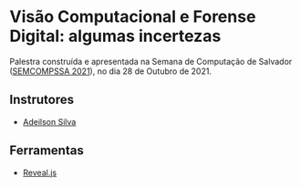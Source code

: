# Visão Computacional e Forense Digital: algumas incertezas

Palestra construída e apresentada na Semana de Computação de Salvador ([SEMCOMPSSA 2021](https://semcomp.com.br)), no dia 28 de Outubro de 2021.

## Instrutores
- [Adeilson Silva](https://github.com/AdeilsonSilva)

## Ferramentas

- [Reveal.js](https://github.com/hakimel/reveal.js)

